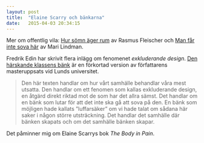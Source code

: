 ```yaml
---
layout: post
title:  "Elaine Scarry och bänkarna"
date:   2015-04-03 20:34:15
---
```


<aside><p>Mer om offentlig vila: <a
href="http://copyriot.se/2009/12/04/hur-somn-ager-rum/">Hur sömn äger
rum</a> av Rasmus Fleischer och <a
href="http://hbl.fi/kultur/2010-05-11/man-far-inte-sova-har">Man får
inte sova här</a> av Mari Lindman.</p></aside>

Fredrik Edin har skrivit flera inlägg om fenomenet <i>exkluderande
design</i>.  [Den härskande klassens bänk][ed-hk] är en förkortad
version av författarens masteruppsats vid Lunds universitet.

[ed-sc]: https://fredrikedin.wordpress.com/2015/04/02/exkluderande-design-stockholms-centralstation/
[ed-hk]: https://fredrikedin.wordpress.com/2014/09/30/den-harskande-klassens-bank/
[ed-ls]: https://fredrikedin.wordpress.com/2013/11/29/den-luffarsakra-banken/

> Den här texten handlar om hur vårt samhälle behandlar våra mest
utsatta. Den handlar om ett fenomen som kallas exkluderande design, en
åtgärd direkt riktad mot de som har det allra sämst. Det handlar om en
bänk som lutar för att det inte ska gå att sova på den. En bänk som
möjligen hade kallats ”luffarsäker” om vi hade talat om sådana här
saker i någon större utsträckning. Det handlar det samhälle där bänken
skapats och om det samhälle bänken skapar.

Det påminner mig om Elaine Scarrys bok <i>The Body in Pain</i>.
